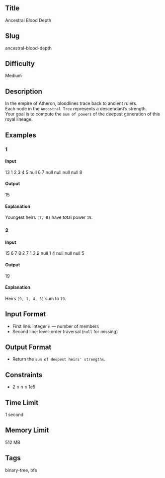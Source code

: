## Title

Ancestral Blood Depth

## Slug

ancestral-blood-depth

## Difficulty

Medium

## Description

In the empire of Atheron, bloodlines trace back to ancient rulers.  
Each node in the `Ancestral Tree` represents a descendant’s strength.  
Your goal is to compute the `sum of powers` of the deepest generation of this royal lineage.

## Examples

### 1

#### Input

13
1 2 3 4 5 null 6 7 null null null null 8

#### Output

15

#### Explanation

Youngest heirs `[7, 8]` have total power `15`.

### 2

#### Input

15
6 7 8 2 7 1 3 9 null 1 4 null null null 5

#### Output

19

#### Explanation

Heirs `[9, 1, 4, 5]` sum to `19`.

## Input Format  

- First line: integer `n` — number of members  
- Second line: level-order traversal (`null` for missing)

## Output Format  

- Return the `sum of deepest heirs' strengths`.

## Constraints  

- 2 ≤ n ≤ 1e5  

## Time Limit

1 second

## Memory Limit

512 MB

## Tags

binary-tree, bfs
